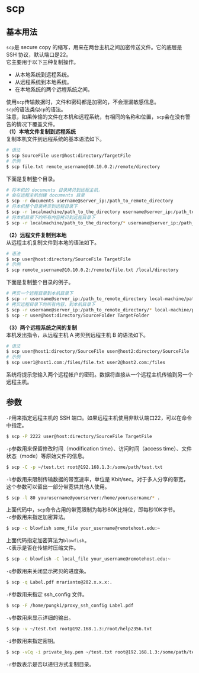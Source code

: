 # scp


## 基本用法
`scp`是 secure copy 的缩写，用来在两台主机之间加密传送文件。它的底层是 SSH 协议，默认端口是22。  
它主要用于以下三种复制操作。

- 从本地系统到远程系统。
- 从远程系统到本地系统。
- 在本地系统的两个远程系统之间。

使用`scp`传输数据时，文件和密码都是加密的，不会泄漏敏感信息。  
`scp`的语法类似`cp`的语法。  
注意，如果传输的文件在本机和远程系统，有相同的名称和位置，`scp`会在没有警告的情况下覆盖文件。  
**（1）本地文件复制到远程系统**  
复制本机文件到远程系统的基本语法如下。
```bash
# 语法
$ scp SourceFile user@host:directory/TargetFile
# 示例
$ scp file.txt remote_username@10.10.0.2:/remote/directory
```
下面是复制整个目录。
```bash
# 将本机的 documents 目录拷贝到远程主机，
# 会在远程主机创建 documents 目录
$ scp -r documents username@server_ip:/path_to_remote_directory
# 将本机整个目录拷贝到远程目录下
$ scp -r localmachine/path_to_the_directory username@server_ip:/path_to_remote_directory/
# 将本机目录下的所有内容拷贝到远程目录下
$ scp -r localmachine/path_to_the_directory/* username@server_ip:/path_to_remote_directory/
```
**（2）远程文件复制到本地**  
从远程主机复制文件到本地的语法如下。
```bash
# 语法
$ scp user@host:directory/SourceFile TargetFile
# 示例
$ scp remote_username@10.10.0.2:/remote/file.txt /local/directory
```
下面是复制整个目录的例子。
```bash
# 拷贝一个远程目录到本机目录下
$ scp -r username@server_ip:/path_to_remote_directory local-machine/path_to_the_directory/
# 拷贝远程目录下的所有内容，到本机目录下
$ scp -r username@server_ip:/path_to_remote_directory/* local-machine/path_to_the_directory/
$ scp -r user@host:directory/SourceFolder TargetFolder
```
**（3）两个远程系统之间的复制**  
本机发出指令，从远程主机 A 拷贝到远程主机 B 的语法如下。
```bash
# 语法
$ scp user@host1:directory/SourceFile user@host2:directory/SourceFile
# 示例
$ scp user1@host1.com:/files/file.txt user2@host2.com:/files
```
系统将提示您输入两个远程帐户的密码。数据将直接从一个远程主机传输到另一个远程主机。

## 参数
`-P`用来指定远程主机的 SSH 端口。如果远程主机使用非默认端口22，可以在命令中指定。
```bash
$ scp -P 2222 user@host:directory/SourceFile TargetFile
```
`-p`参数用来保留修改时间（modification time）、访问时间（access time）、文件状态（mode）等原始文件的信息。
```bash
$ scp -C -p ~/test.txt root@192.168.1.3:/some/path/test.txt
```
`-l`参数用来限制传输数据的带宽速率，单位是 Kbit/sec。对于多人分享的带宽，这个参数可以留出一部分带宽供其他人使用。
```bash
$ scp -l 80 yourusername@yourserver:/home/yourusername/* .
```
上面代码中，`scp`命令占用的带宽限制为每秒80K比特位，即每秒10K字节。  
`-c`参数用来指定加密算法。
```bash
$ scp -c blowfish some_file your_username@remotehost.edu:~
```
上面代码指定加密算法为`blowfish`。  
`-C`表示是否在传输时压缩文件。
```bash
$ scp -c blowfish -C local_file your_username@remotehost.edu:~
```
`-q`参数用来关闭显示拷贝的进度条。
```bash
$ scp -q Label.pdf mrarianto@202.x.x.x:.
```
`-F`参数用来指定 ssh_config 文件。
```bash
$ scp -F /home/pungki/proxy_ssh_config Label.pdf
```
`-v`参数用来显示详细的输出。
```bash
$ scp -v ~/test.txt root@192.168.1.3:/root/help2356.txt
```
`-i`参数用来指定密钥。
```bash
$ scp -vCq -i private_key.pem ~/test.txt root@192.168.1.3:/some/path/test.txt
```
`-r`参数表示是否以递归方式复制目录。
